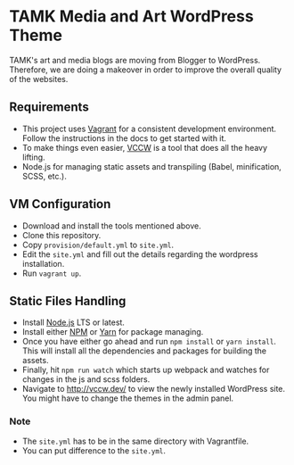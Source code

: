 # TAMK Media and Art WordPress Theme

TAMK's art and media blogs are moving from Blogger to WordPress. Therefore, we are doing a makeover in order to improve the overall quality of the websites.

## Requirements 

* This project uses [Vagrant](https://www.vagrantup.com) for a consistent development environment. Follow the instructions in the docs to get started with it.
* To make things even easier, [VCCW](http://www.vccw.co) is a tool that does all the heavy lifting.
* Node.js for managing static assets and transpiling (Babel, minification, SCSS, etc.).

## VM Configuration
* Download and install the tools mentioned above.
* Clone this repository.
* Copy `provision/default.yml` to `site.yml`.
* Edit the `site.yml` and fill out the details regarding the wordpress installation.
* Run `vagrant up`.

## Static Files Handling
* Install [Node.js](https://nodejs.org/en/) LTS or latest.
* Install either [NPM](https://www.npmjs.com) or [Yarn](https://pkg.com) for package managing. 
* Once you have either go ahead and run `npm install` or `yarn install`. This will install all the dependencies and packages for building the assets.
* Finally, hit `npm run watch` which starts up webpack and watches for changes in the js and scss folders.
* Navigate to http://vccw.dev/ to view the newly installed WordPress site. You might have to change the themes in the admin panel.

### Note

* The `site.yml` has to be in the same directory with Vagrantfile.
* You can put difference to the `site.yml`.
